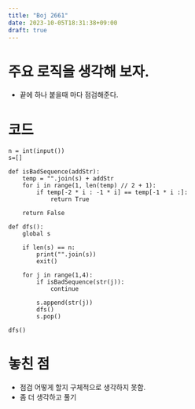 ```yaml
---
title: "Boj 2661"
date: 2023-10-05T18:31:38+09:00
draft: true
---
```


# 주요 로직을 생각해 보자.
- 끝에 하나 붙을때 마다 점검해준다.

# 코드
```python3
n = int(input())
s=[]

def isBadSequence(addStr):
    temp = "".join(s) + addStr
    for i in range(1, len(temp) // 2 + 1):
        if temp[-2 * i : -1 * i] == temp[-1 * i :]:
            return True
        
    return False

def dfs():
    global s
    
    if len(s) == n:
        print("".join(s))
        exit()

    for j in range(1,4):
        if isBadSequence(str(j)):
            continue
            
        s.append(str(j))
        dfs()
        s.pop()
    
dfs()
```

# 놓친 점
- 점검 어떻게 할지 구체적으로 생각하지 못함.
- 좀 더 생각하고 풀기 
